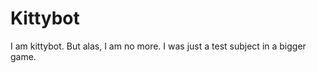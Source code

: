 Kittybot
======
I am kittybot. But alas, I am no more.  I was just a test subject in a
bigger game.

